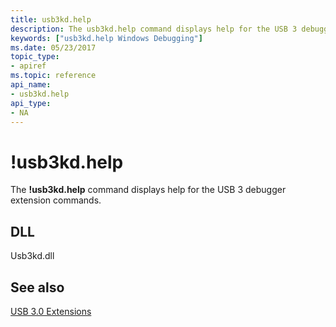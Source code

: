 ```yaml
---
title: usb3kd.help
description: The usb3kd.help command displays help for the USB 3 debugger extension commands.
keywords: ["usb3kd.help Windows Debugging"]
ms.date: 05/23/2017
topic_type:
- apiref
ms.topic: reference
api_name:
- usb3kd.help
api_type:
- NA
---
```


# !usb3kd.help


The **!usb3kd.help** command displays help for the USB 3 debugger extension commands.

## <span id="DLL"></span><span id="dll"></span>DLL


Usb3kd.dll

## <span id="see_also"></span>See also


[USB 3.0 Extensions](usb-3-extensions.md)

 

 






